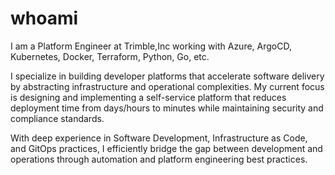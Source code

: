 # whoami

I am a Platform Engineer at Trimble,Inc working with Azure, ArgoCD, Kubernetes, Docker, Terraform, Python, Go, etc.

I specialize in building developer platforms that accelerate software delivery by abstracting infrastructure and operational complexities. My current focus is designing and implementing a self-service platform that reduces deployment time from days/hours to minutes while maintaining security and compliance standards.

With deep experience in Software Development, Infrastructure as Code, and GitOps practices, I efficiently bridge the gap between development and operations through automation and platform engineering best practices.